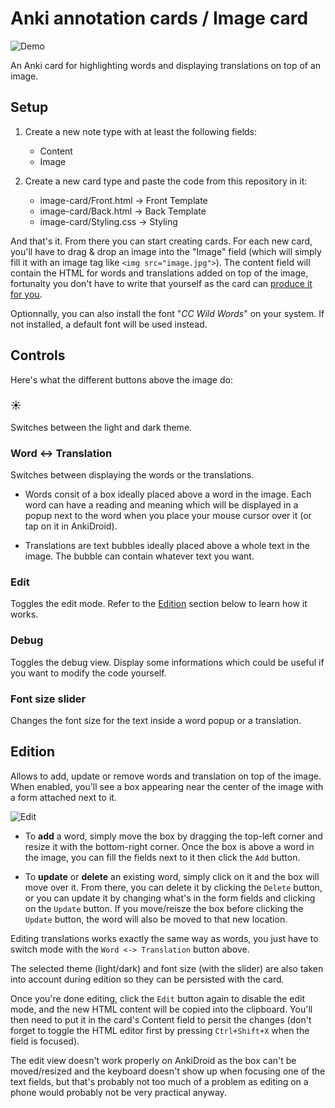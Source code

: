 # Anki annotation cards / Image card

![Demo](https://raw.githubusercontent.com/nostrenz/anki-image-annotation-card/master/image-card/demo.gif)

An Anki card for highlighting words and displaying translations on top of an image.

## Setup

1. Create a new note type with at least the following fields:

	* Content
	* Image

2. Create a new card type and paste the code from this repository in it:

	* image-card/Front.html -> Front Template
	* image-card/Back.html -> Back Template
	* image-card/Styling.css -> Styling

And that's it. From there you can start creating cards.
For each new card, you'll have to drag & drop an image into the "Image" field (which will simply fill it with an image tag like `<img src="image.jpg">`).
The content field will contain the HTML for words and translations added on top of the image, fortunalty you don't have to write that yourself as the card can [produce it for you](#Edition).

Optionnally, you can also install the font "_CC Wild Words_" on your system.
If not installed, a default font will be used instead.

## Controls

Here's what the different buttons above the image do:

### ☀

Switches between the light and dark theme.

### Word <-> Translation

Switches between displaying the words or the translations.

* Words consit of a box ideally placed above a word in the image.
Each word can have a reading and meaning which will be displayed in a popup next to the word when you place your mouse cursor over it (or tap on it in AnkiDroid).

* Translations are text bubbles ideally placed above a whole text in the image.
The bubble can contain whatever text you want.

### Edit

Toggles the edit mode.
Refer to the [Edition](#Edition) section below to learn how it works.

### Debug

Toggles the debug view.
Display some informations which could be useful if you want to modify the code yourself.

### Font size slider

Changes the font size for the text inside a word popup or a translation.

## Edition

Allows to add, update or remove words and translation on top of the image.
When enabled, you'll see a box appearing near the center of the image with a form attached next to it.

![Edit](https://raw.githubusercontent.com/nostrenz/anki-image-annotation-card/master/image-card/edit.gif)

* To **add** a word, simply move the box by dragging the top-left corner and resize it with the bottom-right corner.
Once the box is above a word in the image, you can fill the fields next to it then click the `Add` button.

* To **update** or **delete** an existing word, simply click on it and the box will move over it. From there, you can delete
it by clicking the `Delete` button, or you can update it by changing what's in the form fields and clicking on the `Update` button.
If you move/reisze the box before clicking the `Update` button, the word will also be moved to that new location.

Editing translations works exactly the same way as words, you just have to switch mode with the `Word <-> Translation` button above.

The selected theme (light/dark) and font size (with the slider) are also taken into account during edition so they can be persisted with the card.

Once you're done editing, click the `Edit` button again to disable the edit mode, and the new HTML content will be copied into the clipboard.
You'll then need to put it in the card's Content field to persit the changes (don't forget to toggle the HTML editor first by pressing `Ctrl+Shift+X` when the field is focused).

The edit view doesn't work properly on AnkiDroid as the box can't be moved/resized and the keyboard doesn't show up when focusing one of the text fields,
but that's probably not too much of a problem as editing on a phone would probably not be very practical anyway.

